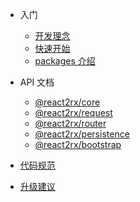 * 入门
  * [开发理念](ideas.md)
  * [快速开始](quickstart.md)
  * [packages 介绍](packages.md)

* API 文档
  * [@react2rx/core](apis/@react2rx_core.md)
  * [@react2rx/request](apis/@react2rx_request.md)
  * [@react2rx/router](apis/@react2rx_router.md)
  * [@react2rx/persistence](apis/@react2rx_persistence.md)
  * [@react2rx/bootstrap](apis/@react2rx_bootstrap.md)
  
* [代码规范](code_style.md)
* [升级建议](suggestions.md)
